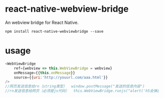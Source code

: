 # react-native-webview-bridge
An  webview bridge for React Native.

`npm install react-native-webviewbridge --save`



# usage

```javascript
<WebViewBridge
	ref={webview => this.WebViewBridge = webview}
	onMessage={{this.onMessage}}
	source={{uri:'http://youurl.com/aaa.html'}}
/>
//网页发送信息给rn（string类型）  window.postMessage("发送的信息内容")
//rn发送信息给网页（必须是js代码）  this.WebViewBridge.runjs("alert('h5会弹出一个弹出框')")
```
